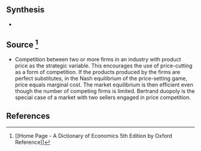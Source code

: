 ## Synthesis
- 
## Source [^1]
- Competition between two or more firms in an industry with product price as the strategic variable. This encourages the use of price-cutting as a form of competition. If the products produced by the firms are perfect substitutes, in the Nash equilibrium of the price-setting game, price equals marginal cost. The market equilibrium is then efficient even though the number of competing firms is limited. Bertrand duopoly is the special case of a market with two sellers engaged in price competition.
## References

[^1]: [[Home Page - A Dictionary of Economics 5th Edition by Oxford Reference]]